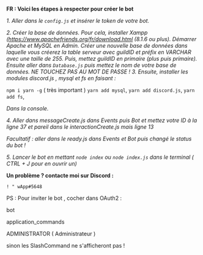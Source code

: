 **FR : Voici les étapes à respecter pour créer le bot**

_1. Aller dans le `config.js` et insérer le token de votre bot._


_2. Créer la base de données. Pour cela, installer Xampp (https://www.apachefriends.org/fr/download.html (8.1.6 ou plus). Démarrer Apache et MySQL en Admin. Créer une nouvelle base de données dans laquelle vous créerez la table serveur avec guildID et préfix en VARCHAR avec une taille de 255. Puis, mettez guildID en primaire (plus puis primaire). Ensuite aller dans `Database.js` puis mettez le nom de votre base de données. NE TOUCHEZ PAS AU MOT DE PASSE !_
_3. Ensuite, installer les modules discord.js , mysql et fs en faisant :_

`npm i yarn -g` ( très important )
`yarn add mysql`,
`yarn add discord.js`,
`yarn add fs`,

_Dans la console._

_4. Aller dans messageCreate.js dans Events puis Bot et mettez votre ID à la ligne 37 et pareil dans le interactionCreate.js mais ligne 13_

_Facultatif : aller dans le ready.js dans Events et Bot puis changé le status du bot !_

_5. Lancer le bot en mettant `node index` ou `node index.js` dans le terminal ( CTRL + J pour en ouvrir un)_


**Un problème ? contacte moi sur Discord :**

`! " wApp#5648`

PS : Pour inviter le bot , cocher dans OAuth2 : 

bot

application_commands

ADMINISTRATOR ( Administrateur )


sinon les SlashCommand ne s'afficheront pas !



